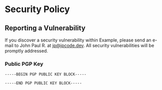 # Security Policy

## Reporting a Vulnerability

If you discover a security vulnerability within Example, please send an e-mail
to John Paul R. at jp@jpcode.dev. All security vulnerabilities will be promptly
addressed.

### Public PGP Key

```asc
-----BEGIN PGP PUBLIC KEY BLOCK-----

-----END PGP PUBLIC KEY BLOCK-----
```
